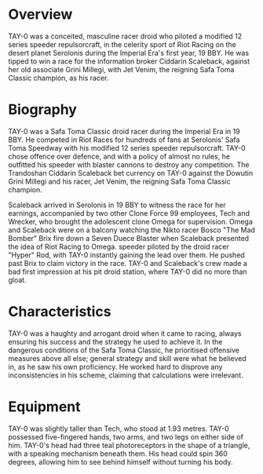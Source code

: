 # Overview

TAY-0 was a conceited, masculine racer droid who piloted a modified 12 series speeder repulsorcraft, in the celerity sport of Riot Racing on the desert planet Serolonis during the Imperial Era's first year, 19 BBY.
He was tipped to win a race for the information broker Ciddarin Scaleback, against her old associate Grini Millegi, with Jet Venim, the reigning Safa Toma Classic champion, as his racer.

# Biography

TAY-0 was a Safa Toma Classic droid racer during the Imperial Era in 19 BBY.
He competed in Riot Races for hundreds of fans at Serolonis' Safa Toma Speedway with his modified 12 series speeder repulsorcraft.
TAY-0 chose offence over defence, and with a policy of almost no rules, he outfitted his speeder with blaster cannons to destroy any competition.
The Trandoshan Ciddarin Scaleback bet currency on TAY-0 against the Dowutin Grini Millegi and his racer, Jet Venim, the reigning Safa Toma Classic champion.

Scaleback arrived in Serolonis in 19 BBY to witness the race for her earnings, accompanied by two other Clone Force 99 employees, Tech and Wrecker, who brought the adolescent clone Omega for supervision.
Omega and Scaleback were on a balcony watching the Nikto racer Bosco "The Mad Bomber" Brix fire down a Seven Duece Blaster when Scaleback presented the idea of Riot Racing to Omega.
speeder piloted by the droid racer "Hyper" Rod, with TAY-0 instantly gaining the lead over them.
He pushed past Brix to claim victory in the race.
TAY-0 and Scaleback's crew made a bad first impression at his pit droid station, where TAY-0 did no more than gloat.

# Characteristics

TAY-0 was a haughty and arrogant droid when it came to racing, always ensuring his success and the strategy he used to achieve it.
In the dangerous conditions of the Safa Toma Classic, he prioritised offensive measures above all else; general strategy and skill were what he believed in, as he saw his own proficiency.
He worked hard to disprove any inconsistencies in his scheme, claiming that calculations were irrelevant.

# Equipment

TAY-0 was slightly taller than Tech, who stood at 1.93 metres.
TAY-0 possessed five-fingered hands, two arms, and two legs on either side of him.
TAY-0's head had three teal photoreceptors in the shape of a triangle, with a speaking mechanism beneath them.
His head could spin 360 degrees, allowing him to see behind himself without turning his body.

